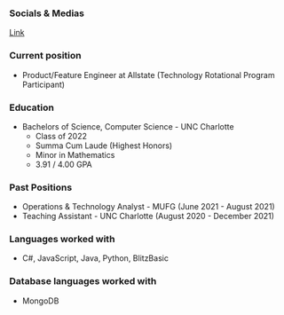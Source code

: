 ### Socials & Medias
[Link](https://linktr.ee/HonestResolv3)

### Current position
- Product/Feature Engineer at Allstate (Technology Rotational Program Participant)

### Education
- Bachelors of Science, Computer Science - UNC Charlotte
    - Class of 2022
    - Summa Cum Laude (Highest Honors)
    - Minor in Mathematics
    - 3.91 / 4.00 GPA

### Past Positions
- Operations & Technology Analyst - MUFG (June 2021 - August 2021)
- Teaching Assistant - UNC Charlotte (August 2020 - December 2021)

### Languages worked with
- C#, JavaScript, Java, Python, BlitzBasic

### Database languages worked with
- MongoDB
